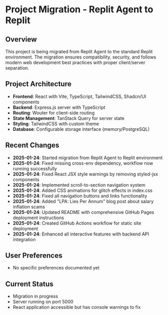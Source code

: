 # Project Migration - Replit Agent to Replit

## Overview
This project is being migrated from Replit Agent to the standard Replit environment. The migration ensures compatibility, security, and follows modern web development best practices with proper client/server separation.

## Project Architecture
- **Frontend**: React with Vite, TypeScript, TailwindCSS, Shadcn/UI components
- **Backend**: Express.js server with TypeScript
- **Routing**: Wouter for client-side routing
- **State Management**: TanStack Query for server state
- **Styling**: TailwindCSS with custom theme
- **Database**: Configurable storage interface (memory/PostgreSQL)

## Recent Changes
- **2025-01-24**: Started migration from Replit Agent to Replit environment
- **2025-01-24**: Fixed missing cross-env dependency, workflow now running successfully
- **2025-01-24**: Fixed React JSX style warnings by removing styled-jsx components
- **2025-01-24**: Implemented scroll-to-section navigation system
- **2025-01-24**: Added CSS animations for glitch effects in index.css
- **2025-01-24**: Fixed all navigation buttons and links functionality
- **2025-01-24**: Added "LPA: Lies Per Annum" blog post about salary inflation scams
- **2025-01-24**: Updated README with comprehensive GitHub Pages deployment instructions
- **2025-01-24**: Created GitHub Actions workflow for static site deployment
- **2025-01-24**: Enhanced all interactive features with backend API integration

## User Preferences
- No specific preferences documented yet

## Current Status
- Migration in progress
- Server running on port 5000
- React application accessible but has console warnings to fix